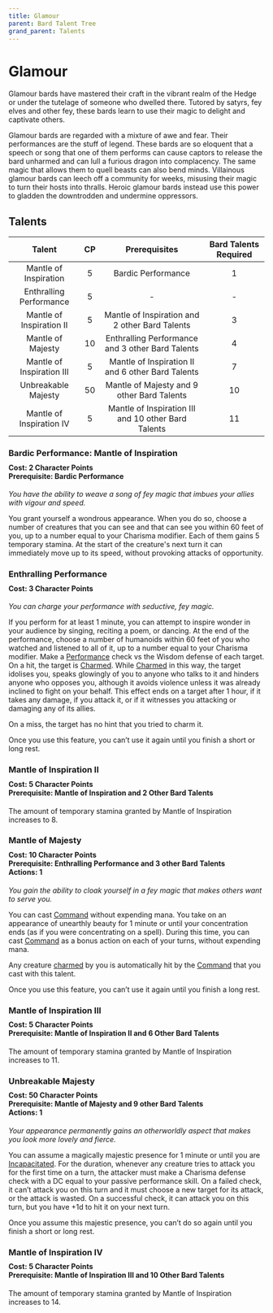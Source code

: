 ```yaml
---
title: Glamour
parent: Bard Talent Tree
grand_parent: Talents
---
```


# Glamour
Glamour bards have mastered their craft in the vibrant realm of the Hedge or under the tutelage of someone who dwelled there. Tutored by satyrs, fey elves and other fey, these bards learn to use their magic to delight and captivate others.

Glamour bards are regarded with a mixture of awe and fear. Their performances are the stuff of legend. These bards are so eloquent that a speech or song that one of them performs can cause captors to release the bard unharmed and can lull a furious dragon into complacency. The same magic that allows them to quell beasts can also bend minds. Villainous glamour bards can leech off a community for weeks, misusing their magic to turn their hosts into thralls. Heroic glamour bards instead use this power to gladden the downtrodden and undermine oppressors.

## Talents

| Talent | CP | Prerequisites | Bard Talents Required |
|:------:|:--:|:-------------:|:---------------------:|
| Mantle of Inspiration     | 5  | Bardic Performance | 1 |
| Enthralling Performance   | 5  | - | - |
| Mantle of Inspiration II  | 5  | Mantle of Inspiration and 2 other Bard Talents | 3 |
| Mantle of Majesty         | 10 | Enthralling Performance and 3 other Bard Talents | 4 |
| Mantle of Inspiration III | 5  | Mantle of Inspiration II and 6 other Bard Talents | 7 |
| Unbreakable Majesty       | 50 | Mantle of Majesty and 9 other Bard Talents | 10 |
| Mantle of Inspiration IV  | 5  | Mantle of Inspiration III and 10 other Bard Talents | 11 |

### Bardic Performance: Mantle of Inspiration

<div style="margin-top:-10px;"></div>

#### **Cost:** 2 Character Points<br>**Prerequisite:** Bardic Performance
*You have the ability to weave a song of fey magic that imbues your allies with vigour and speed.*

You grant yourself a wondrous appearance. When you do so, choose a number of creatures that you can see and that can see you within 60 feet of you, up to a number equal to your Charisma modifier. Each of them gains 5 temporary stamina. At the start of the creature's next turn it can immediately move up to its speed, without provoking attacks of opportunity.

### Enthralling Performance

<div style="margin-top:-10px;"></div>

#### **Cost:** 3 Character Points
*You can charge your performance with seductive, fey magic.*

If you perform for at least 1 minute, you can attempt to inspire wonder in your audience by singing, reciting a poem, or dancing. At the end of the performance, choose a number of humanoids within 60 feet of you who watched and listened to all of it, up to a number equal to your Charisma modifier. Make a [Performance](https://stormchaserroleplaying.com/stormchaserRPG/Skills/Performance/) check vs the Wisdom defense of each target. On a hit, the target is [Charmed](https://stormchaserroleplaying.com/stormchaserRPG/Conditions/Charmed/). While [Charmed](https://stormchaserroleplaying.com/stormchaserRPG/Conditions/Charmed/) in this way, the target idolises you, speaks glowingly of you to anyone who talks to it and hinders anyone who opposes you, although it avoids violence unless it was already inclined to fight on your behalf. This effect ends on a target after 1 hour, if it takes any damage, if you attack it, or if it witnesses you attacking or damaging any of its allies.

On a miss, the target has no hint that you tried to charm it.

Once you use this feature, you can’t use it again until you finish a short or long rest.

### Mantle of Inspiration II

<div style="margin-top:-10px;"></div>

#### **Cost:** 5 Character Points<br>**Prerequisite:** Mantle of Inspiration and 2 Other Bard Talents
The amount of temporary stamina granted by Mantle of Inspiration increases to 8.

### Mantle of Majesty

<div style="margin-top:-10px;"></div>

#### **Cost:** 10 Character Points<br>**Prerequisite:** Enthralling Performance and 3 other Bard Talents<br>**Actions:** 1
*You gain the ability to cloak yourself in a fey magic that makes others want to serve you.*

You can cast [Command]() without expending mana. You take on an appearance of unearthly beauty for 1 minute or until your concentration ends (as if you were concentrating on a spell). During this time, you can cast [Command]() as a bonus action on each of your turns, without expending mana.

Any creature [charmed](https://stormchaserroleplaying.com/stormchaserRPG/Conditions/Charmed/) by you is automatically hit by the [Command]() that you cast with this talent.

Once you use this feature, you can’t use it again until you finish a long rest.

### Mantle of Inspiration III

<div style="margin-top:-10px;"></div>

#### **Cost:** 5 Character Points<br>**Prerequisite:** Mantle of Inspiration II and 6 Other Bard Talents
The amount of temporary stamina granted by Mantle of Inspiration increases to 11.

### Unbreakable Majesty

<div style="margin-top:-10px;"></div>

#### **Cost:** 50 Character Points<br>**Prerequisite:** Mantle of Majesty and 9 other Bard Talents<br>**Actions:** 1
*Your appearance permanently gains an otherworldly aspect that makes you look more lovely and fierce.*

You can assume a magically majestic presence for 1 minute or until you are [Incapacitated](https://stormchaserroleplaying.com/stormchaserRPG/Conditions/Incapacitated/). For the duration, whenever any creature tries to attack you for the first time on a turn, the attacker must make a Charisma defense check with a DC equal to your passive performance skill. On a failed check, it can’t attack you on this turn and it must choose a new target for its attack, or the attack is wasted. On a successful check, it can attack you on this turn, but you have +1d to hit it on your next turn.

Once you assume this majestic presence, you can’t do so again until you finish a short or long rest.

### Mantle of Inspiration IV

<div style="margin-top:-10px;"></div>

#### **Cost:** 5 Character Points<br>**Prerequisite:** Mantle of Inspiration III and 10 Other Bard Talents
The amount of temporary stamina granted by Mantle of Inspiration increases to 14.
